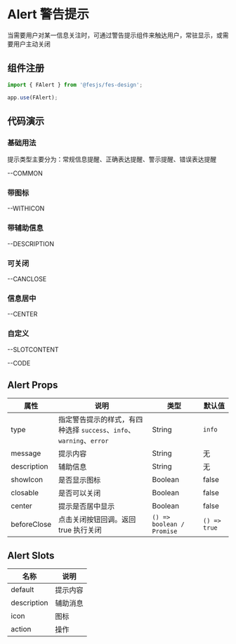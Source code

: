 # Alert 警告提示

当需要用户对某一信息关注时，可通过警告提示组件来触达用户，常驻显示，或需要用户主动关闭

## 组件注册

```js
import { FAlert } from '@fesjs/fes-design';

app.use(FAlert);
```

## 代码演示

### 基础用法

提示类型主要分为：常规信息提醒、正确表达提醒、警示提醒、错误表达提醒

--COMMON

### 带图标

--WITHICON

### 带辅助信息

--DESCRIPTION

### 可关闭

--CANCLOSE

### 信息居中

--CENTER

### 自定义

--SLOTCONTENT

--CODE

## Alert Props

| 属性        | 说明                                                                 | 类型                      | 默认值       |
| ----------- | -------------------------------------------------------------------- | ------------------------- | ------------ |
| type        | 指定警告提示的样式，有四种选择 `success`、`info`、`warning`、`error` | String                    | `info`       |
| message     | 提示内容                                                             | String                    | 无           |
| description | 辅助信息                                                             | String                    | 无           |
| showIcon    | 是否显示图标                                                         | Boolean                   | false        |
| closable    | 是否可以关闭                                                         | Boolean                   | false        |
| center      | 提示是否居中显示                                                     | Boolean                   | false        |
| beforeClose | 点击关闭按钮回调。返回 true 执行关闭                                 | `() => boolean / Promise` | `() => true` |

## Alert Slots

| 名称        | 说明     |
| ----------- | -------- |
| default     | 提示内容 |
| description | 辅助消息 |
| icon        | 图标     |
| action      | 操作     |
